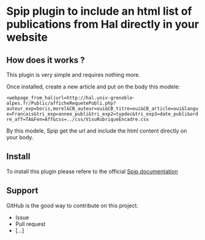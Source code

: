 # Spip plugin to include an html list of publications from Hal directly in your website #

## How does it works ? ##

This plugin is very simple and requires nothing more.

Once installed, create a new article and put on the body this modele:

`<webpage_from_hal|url=http://hal.univ-grenoble-alpes.fr/Public/afficheRequetePubli.php?auteur_exp=boris,morel&CB_auteur=oui&CB_titre=oui&CB_article=oui&langue=Francais&tri_exp=annee_publi&tri_exp2=typdoc&tri_exp3=date_publi&ordre_aff=TA&Fen=Aff&css=../css/VisuRubriqueEncadre.css`

By this modele, Spip get the url and include the html content directly on your body.

## Install ##

To install this plugin please refere to the official [Spip documentation](http://www.spip.net/en_article3475.html)

## Support ##

GitHub is the good way to contribute on this project.
  - Issue
  - Pull request
  - [...]
